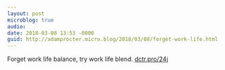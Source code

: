 ```yaml
---
layout: post
microblog: true
audio: 
date: 2018-03-08 13:53 -0000
guid: http://adamprocter.micro.blog/2018/03/08/forget-work-life.html
---
```

Forget work life balance, try work life blend. [dctr.pro/24j](http://dctr.pro/24j)
